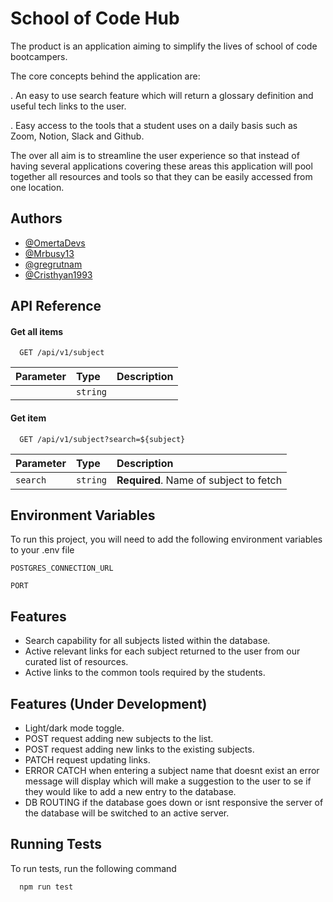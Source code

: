 
# School of Code Hub

The product is an application aiming to simplify the lives of school of code bootcampers.

The core concepts behind the application are:

. An easy to use search feature which will return a glossary definition and useful tech links to the user.

. Easy access to the tools that a student uses on a daily basis such as Zoom, Notion, Slack and Github.


The over all aim is to streamline the user experience so that instead of having several applications covering these areas this application will pool together all resources and tools so that they can be easily accessed from one location.



## Authors

- [@OmertaDevs](https://github.com/OmertaDevs)
- [@Mrbusy13](https://github.com/Mrbusy13)
- [@gregrutnam](https://github.com/gregrutnam)
- [@Cristhyan1993](https://github.com/Cristhyan1993)


## API Reference

#### Get all items

```http
  GET /api/v1/subject
```

| Parameter | Type     | Description                |
| :-------- | :------- | :------------------------- |
|  | `string` |  |

#### Get item

```http
  GET /api/v1/subject?search=${subject}
```

| Parameter | Type     | Description                       |
| :-------- | :------- | :-------------------------------- |
| `search`      | `string` | **Required**. Name of subject to fetch |




## Environment Variables

To run this project, you will need to add the following environment variables to your .env file

`POSTGRES_CONNECTION_URL`

`PORT`


## Features

- Search capability for all subjects listed within the database.
- Active relevant links for each subject returned to the user from our curated list of resources.
- Active links to the common tools required by the students.

## Features (Under Development)

- Light/dark mode toggle.
- POST request adding new subjects to the list.
- POST request adding new links to the existing subjects.
- PATCH request updating links. 
- ERROR CATCH when entering a subject name that doesnt exist an error message will display which will make a suggestion to the user to se if they would like to add a new entry to the database.
- DB ROUTING if the database goes down or isnt responsive the server of the database will be switched to an active server.

## Running Tests

To run tests, run the following command

```bash
  npm run test
```

